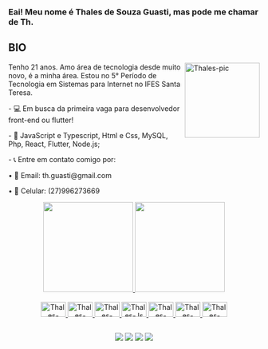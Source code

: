 ### Eai! Meu nome é Thales de Souza Guasti, mas pode me chamar de Th.
 

  
  ## BIO
<img align="right" alt="Thales-pic" height="150" src="https://cdn.discordapp.com/attachments/905507717249122324/1090994598089867305/IMG-20230327-WA0010.jpg">

<div>
 <p>Tenho 21 anos. Amo área de tecnologia desde muito novo, é a minha área. Estou no 5° Período de Tecnologia em Sistemas para Internet no IFES Santa Teresa.</p>
 <p>- 💻 Em busca da primeira vaga para desenvolvedor front-end ou flutter!</p>
 <p>- 📍 JavaScript e Typescript, Html e Css, MySQL, Php, React, Flutter, Node.js;</p>
 <p>- 📞 Entre em contato comigo por:</p>
 <p>• 📧 Email: th.guasti@gmail.com</p>
 <p>• 📱 Celular: (27)996273669</p>
</div>  

<div align="center">
  <a href="https://github.com/Th-Guasti">
  <img height="180em" src="https://github-readme-stats.vercel.app/api?username=Th-Guasti&show_icons=true&theme=dark&include_all_commits=true&count_private=true"/>
  <img height="180em" src="https://github-readme-stats.vercel.app/api/top-langs/?username=Th-Guasti&layout=compact&langs_count=7&theme=dark"/>
</div>
  
<div align="center"><br>
  <img alt="Thales-VsCode" height="30" width="50" src="https://cdn.jsdelivr.net/gh/devicons/devicon/icons/vscode/vscode-original.svg">
  <img alt="Thales-HTML" height="30" width="50" src="https://cdn.jsdelivr.net/gh/devicons/devicon/icons/html5/html5-plain.svg">
  <img alt="Thales-CSS" height="30" width="50" src="https://cdn.jsdelivr.net/gh/devicons/devicon/icons/css3/css3-plain.svg">
  <img alt="Thales-Js" height="30" width="50" src="https://cdn.jsdelivr.net/gh/devicons/devicon/icons/javascript/javascript-original.svg">
  <img alt="Thales-React" height="30" width="50" src="https://cdn.jsdelivr.net/gh/devicons/devicon/icons/react/react-original.svg">  
  <img alt="Thales-Figma" height="30" width="50" src="https://cdn.jsdelivr.net/gh/devicons/devicon/icons/figma/figma-original.svg">
  <img alt="Thales-Flutter" height="30" width="50" src="https://cdn.jsdelivr.net/gh/devicons/devicon/icons/flutter/flutter-original.svg"> 

</div>
 
  ##

 <div align="center"> 
  <a href="https://www.instagram.com/th.guasti/" target="_blank"><img src="https://img.shields.io/badge/-Instagram-%23E4405F?style=for-the-badge&logo=instagram&logoColor=white" target="_blank"></a>
  <a href = "mailto:thaslesouza@gmail.com"><img src="https://img.shields.io/badge/-Gmail-%23333?style=for-the-badge&logo=gmail&logoColor=white" target="_blank"></a>
  <a href="https://www.linkedin.com/in/thales-de-souza-guasti-272722290/" target="_blank"><img src="https://img.shields.io/badge/-LinkedIn-%230077B5?style=for-the-badge&logo=linkedin&logoColor=white" target="_blank"></a> 
   <a href="https://wa.me/+5527996273669" target="_blank"><img src="https://img.shields.io/badge/WhatsApp-25D366?style=for-the-badge&logo=whatsapp&logoColor=white" target="_blank"></a> 
 </div>
